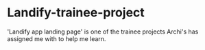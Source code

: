 # Landify-trainee-project
'Landify app landing page' is one of the trainee projects Archi's has assigned me with to help me learn.
